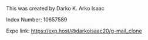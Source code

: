This was created by Darko K. Arko Isaac

Index Number: 10657589

Expo link: https://exp.host/@darkoisaac20/g-mail_clone

